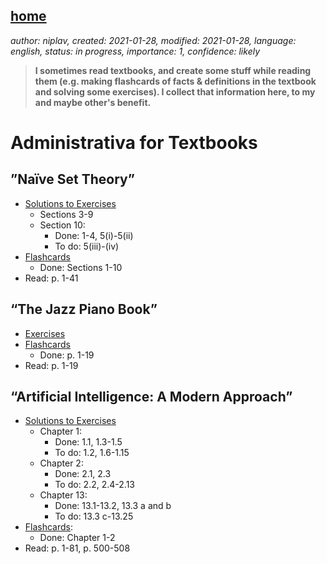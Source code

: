 [home](./index.md)
-------------------

*author: niplav, created: 2021-01-28, modified: 2021-01-28, language: english, status: in progress, importance: 1, confidence: likely*

> __I sometimes read textbooks, and create some stuff while reading
them (e.g. making flashcards of facts & definitions in the textbook
and solving some exercises). I collect that information here, to my and
maybe other's benefit.__

Administrativa for Textbooks
============================

”Naïve Set Theory”
------------------

* [Solutions to Exercises](./nst_solutions.md)
	* Sections 3-9
	* Section 10:
		* Done: 1-4, 5(i)-5(ii)
		* To do: 5(iii)-(iv)
* [Flashcards](./flash/naïve_set_theory.apkg)
	* Done: Sections 1-10
* Read: p. 1-41

“The Jazz Piano Book”
---------------------

* [Exercises](./tjpb_exercises.md)
* [Flashcards](./flash/the_jazz_piano_book.apkg)
	* Done: p. 1-19
* Read: p. 1-19

“Artificial Intelligence: A Modern Approach”
---------------------------------------------

* [Solutions to Exercises](./aima_solutions.md)
	* Chapter 1:
		* Done: 1.1, 1.3-1.5
		* To do: 1.2, 1.6-1.15
	* Chapter 2:
		* Done: 2.1, 2.3
		* To do: 2.2, 2.4-2.13
	* Chapter 13:
		* Done: 13.1-13.2, 13.3 a and b
		* To do: 13.3 c-13.25
* [Flashcards](./flash/artificial_intelligence_a_modern_approach.apkg):
	* Done: Chapter 1-2
* Read: p. 1-81, p. 500-508

